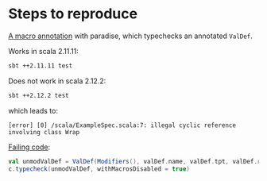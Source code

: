 # Steps to reproduce

[A macro annotation](https://github.com/cornerman/delegert/blob/cyclic-reference-2.12/src/main/scala/Delegert.scala) with paradise, which typechecks an annotated `ValDef`.

Works in scala 2.11.11:
```sh
sbt ++2.11.11 test
```

Does not work in scala 2.12.2:
```sh
sbt ++2.12.2 test
```

which leads to:
```
[error] [0] /scala/ExampleSpec.scala:7: illegal cyclic reference involving class Wrap
```

[Failing code](https://github.com/cornerman/delegert/blob/cyclic-reference-2.12/src/main/scala/Delegert.scala#L20):
```scala
val unmodValDef = ValDef(Modifiers(), valDef.name, valDef.tpt, valDef.rhs)
c.typecheck(unmodValDef, withMacrosDisabled = true)
```
